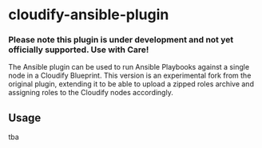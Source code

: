 cloudify-ansible-plugin
========================

### Please note this plugin is under development and not yet officially supported. Use with Care!

The Ansible plugin can be used to run Ansible Playbooks against a single node in a Cloudify Blueprint.
This version is an experimental fork from the original plugin, extending it to be able to upload
a zipped roles archive and assigning roles to the Cloudify nodes accordingly.

## Usage
tba
